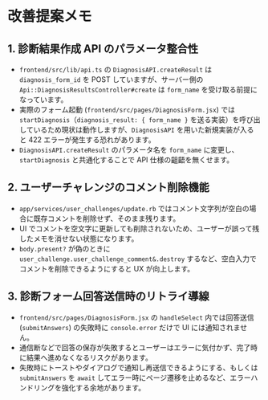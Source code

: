 # 改善提案メモ

## 1. 診断結果作成 API のパラメータ整合性
- `frontend/src/lib/api.ts` の `DiagnosisAPI.createResult` は `diagnosis_form_id` を POST していますが、サーバー側の `Api::DiagnosisResultsController#create` は `form_name` を受け取る前提になっています。
- 実際のフォーム起動 (`frontend/src/pages/DiagnosisForm.jsx`) では `startDiagnosis`（`diagnosis_result: { form_name }` を送る実装）を呼び出しているため現状は動作しますが、`DiagnosisAPI` を用いた新規実装が入ると 422 エラーが発生する恐れがあります。
- `DiagnosisAPI.createResult` のパラメータ名を `form_name` に変更し、`startDiagnosis` と共通化することで API 仕様の齟齬を無くせます。

## 2. ユーザーチャレンジのコメント削除機能
- `app/services/user_challenges/update.rb` ではコメント文字列が空白の場合に既存コメントを削除せず、そのまま残ります。
- UI でコメントを空文字に更新しても削除されないため、ユーザーが誤って残したメモを消せない状態になります。
- `body.present?` が偽のときに `user_challenge.user_challenge_comment&.destroy` するなど、空白入力でコメントを削除できるようにすると UX が向上します。

## 3. 診断フォーム回答送信時のリトライ導線
- `frontend/src/pages/DiagnosisForm.jsx` の `handleSelect` 内では回答送信 (`submitAnswers`) の失敗時に `console.error` だけで UI には通知されません。
- 通信断などで回答の保存が失敗するとユーザーはエラーに気付かず、完了時に結果へ進めなくなるリスクがあります。
- 失敗時にトーストやダイアログで通知し再送信できるようにする、もしくは `submitAnswers` を `await` してエラー時にページ遷移を止めるなど、エラーハンドリングを強化する余地があります。
